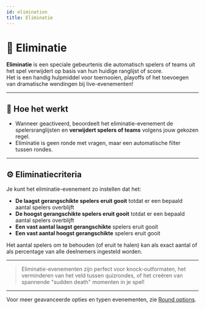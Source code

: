```yaml
---
id: elimination
title: Eliminatie
---
```


# 🚫 Eliminatie

**Eliminatie** is een speciale gebeurtenis die automatisch spelers of teams uit het spel verwijdert op basis van hun huidige ranglijst of score.\
Het is een handig hulpmiddel voor toernooien, playoffs of het toevoegen van dramatische wendingen bij live-evenementen!

---

## 📝 Hoe het werkt

- Wanneer geactiveerd, beoordeelt het eliminatie-evenement de spelersranglijsten en **verwijdert spelers of teams** volgens jouw gekozen regel.
- Eliminatie is geen ronde met vragen, maar een automatische filter tussen rondes.

---

## ⚙️ Eliminatiecriteria

Je kunt het eliminatie-evenement zo instellen dat het:

- **De laagst gerangschikte spelers eruit gooit** totdat er een bepaald aantal spelers overblijft
- **De hoogst gerangschikte spelers eruit gooit** totdat er een bepaald aantal spelers overblijft
- **Een vast aantal laagst gerangschikte** spelers eruit gooit
- **Een vast aantal hoogst gerangschikte** spelers eruit gooit

Het aantal spelers om te behouden (of eruit te halen) kan als exact aantal of als percentage van alle deelnemers ingesteld worden.

---

> Eliminatie-evenementen zijn perfect voor knock-outformaten, het verminderen van het veld tussen quizrondes, of het creëren van spannende "sudden death" momenten in je spel!

---

Voor meer geavanceerde opties en typen evenementen, zie [Round options](../editor/008-round-options.md).

